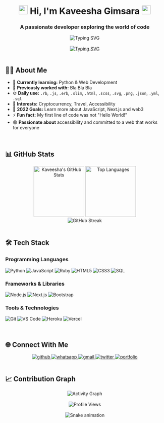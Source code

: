 <h1 align="center">
  <img src="https://media.giphy.com/media/hvRJCLFzcasrR4ia7z/giphy.gif" width="28"> 
  Hi, I'm Kaveesha Gimsara
  <img src="https://media.giphy.com/media/hvRJCLFzcasrR4ia7z/giphy.gif" width="28">
</h1>

<h3 align="center">A passionate developer exploring the world of code</h3>

<div align="center">
  <img src="https://readme-typing-svg.herokuapp.com?font=Fira+Code&pause=1000&color=FF7F50&center=true&vCenter=true&width=435&lines=Python+Enthusiast;Web+Developer;Always+Learning;Problem+Solver" alt="Typing SVG" />
</div>

<br>

<div align="center">
  <a href="https://git.io/typing-svg"><img src="https://readme-typing-svg.herokuapp.com?font=Fira+Code&pause=1000&color=FF7F50&center=true&vCenter=true&width=435&lines=Python+Enthusiast;Web+Developer;Always+Learning;Problem+Solver" alt="Typing SVG" /></a>
</div>

<br>

## 👨‍💻 About Me

- 🌱 **Currently learning:** Python & Web Development
- 🏢 **Previously worked with:** Bla Bla Bla
- ⚙️ **Daily use:** `.rb`, `.js`, `.erb`, `.slim`, `.html`, `.scss`, `.svg`, `.png`, `.json`, `.yml`, `.sql`
- 💜 **Interests:** Cryptocurrency, Travel, Accessibility
- 🥅 **2022 Goals:** Learn more about JavaScript, Next.js and web3
- ⚡ **Fun fact:** My first line of code was not "Hello World!"
- 😄 **Passionate about** accessibility and committed to a web that works for everyone

<br>

## 📊 GitHub Stats

<div align="center">
  <img src="https://github-readme-stats.vercel.app/api?username=kaveeshagimsara&show_icons=true&theme=radical" alt="Kaveesha's GitHub Stats" height="160" />
  <img src="https://github-readme-stats.vercel.app/api/top-langs/?username=kaveeshagimsara&layout=compact&theme=radical" alt="Top Languages" height="160" />
</div>

<div align="center">
  <img src="https://github-readme-streak-stats.herokuapp.com/?user=kaveeshagimsara&theme=radical" alt="GitHub Streak" />
</div>

<br>

## 🛠️ Tech Stack

### Programming Languages
![Python](https://img.shields.io/badge/Python-3776AB?style=for-the-badge&logo=python&logoColor=white)
![JavaScript](https://img.shields.io/badge/JavaScript-F7DF1E?style=for-the-badge&logo=javascript&logoColor=black)
![Ruby](https://img.shields.io/badge/Ruby-CC342D?style=for-the-badge&logo=ruby&logoColor=white)
![HTML5](https://img.shields.io/badge/HTML5-E34F26?style=for-the-badge&logo=html5&logoColor=white)
![CSS3](https://img.shields.io/badge/CSS3-1572B6?style=for-the-badge&logo=css3&logoColor=white)
![SQL](https://img.shields.io/badge/SQL-4479A1?style=for-the-badge&logo=postgresql&logoColor=white)

### Frameworks & Libraries
![Node.js](https://img.shields.io/badge/Node.js-339933?style=for-the-badge&logo=nodedotjs&logoColor=white)
![Next.js](https://img.shields.io/badge/Next.js-000000?style=for-the-badge&logo=nextdotjs&logoColor=white)
![Bootstrap](https://img.shields.io/badge/Bootstrap-7952B3?style=for-the-badge&logo=bootstrap&logoColor=white)

### Tools & Technologies
![Git](https://img.shields.io/badge/Git-F05032?style=for-the-badge&logo=git&logoColor=white)
![VS Code](https://img.shields.io/badge/VS_Code-007ACC?style=for-the-badge&logo=visual-studio-code&logoColor=white)
![Heroku](https://img.shields.io/badge/Heroku-430098?style=for-the-badge&logo=heroku&logoColor=white)
![Vercel](https://img.shields.io/badge/Vercel-000000?style=for-the-badge&logo=vercel&logoColor=white)

<br>

## 🌐 Connect With Me

<div align="center">
  <a href="https://github.com/kaveeshagimsara">
    <img src="https://img.shields.io/badge/GitHub-100000?style=for-the-badge&logo=github&logoColor=white" alt="github" />
  </a>
  <a href="https://api.whatsapp.com/send/?phone=%2B94788555693&text=Hi, Kaveesha+&app_absent=0">
    <img src="https://img.shields.io/badge/WhatsApp-25D366?style=for-the-badge&logo=whatsapp&logoColor=white" alt="whatsapp" />
  </a>
  <a href="mailto:kaveegimx@gmail.com">
    <img src="https://img.shields.io/badge/Gmail-D14836?style=for-the-badge&logo=gmail&logoColor=white" alt="gmail" />
  </a>
  <a href="https://twitter.com/kaveeshagimsara">
    <img src="https://img.shields.io/badge/Twitter-1DA1F2?style=for-the-badge&logo=twitter&logoColor=white" alt="twitter" />
  </a>
  <a href="https://kaveegimx.me/">
    <img src="https://img.shields.io/badge/Portfolio-FF7F50?style=for-the-badge&logo=about.me&logoColor=white" alt="portfolio" />
  </a>
</div>

<br>

## 📈 Contribution Graph

<div align="center">
  <img src="https://github-readme-activity-graph.vercel.app/graph?username=kaveeshagimsara&theme=react-dark&bg_color=0d1117&hide_border=true" alt="Activity Graph" />
</div>

<br>

<div align="center">
  <img src="https://komarev.com/ghpvc/?username=kaveeshagimsara&style=flat-square&color=blue" alt="Profile Views" />
</div>

<br>

<div align="center">
  <img src="https://raw.githubusercontent.com/kaveeshagimsara/kaveeshagimsara/output/snake.svg" alt="Snake animation" />
</div>
